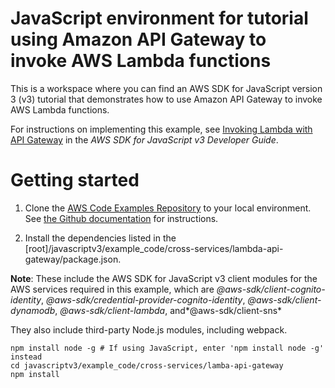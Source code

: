 # JavaScript environment for tutorial using Amazon API Gateway to invoke AWS Lambda functions

This is a workspace where you can find an AWS SDK for JavaScript version 3 (v3) tutorial that demonstrates how to
use Amazon API Gateway to invoke AWS Lambda functions.

For instructions on implementing this example, see [Invoking Lambda with API Gateway](https://docs.aws.amazon.com/sdk-for-javascript/v3/developer-guide/api-gateway-invoking-lambda-example.html) in the _AWS SDK for JavaScript v3 Developer Guide_.

# Getting started

1. Clone the [AWS Code Examples Repository](https://github.com/awsdocs/aws-doc-sdk-examples) to your local environment.
   See [the Github documentation](https://docs.github.com/en/github/creating-cloning-and-archiving-repositories/cloning-a-repository) for
   instructions.

1. Install the dependencies listed in the [root]/javascriptv3/example_code/cross-services/lambda-api-gateway/package.json.

**Note**: These include the AWS SDK for JavaScript v3 client modules for the AWS services required in this example,
which are _@aws-sdk/client-cognito-identity_, _@aws-sdk/credential-provider-cognito-identity_, _@aws-sdk/client-dynamodb_,
_@aws-sdk/client-lambda_, and*@aws-sdk/client-sns*

They also include third-party Node.js modules, including webpack.

```
npm install node -g # If using JavaScript, enter 'npm install node -g' instead
cd javascriptv3/example_code/cross-services/lamba-api-gateway
npm install
```
